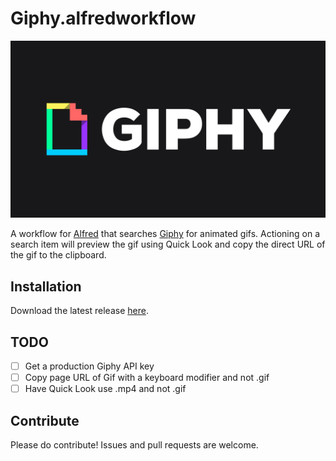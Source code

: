 # Giphy.alfredworkflow

![Animated Giphy Logo, Courtesy of Giphy](README.gif)

A workflow for [Alfred][alfred] that searches [Giphy][giphy] for animated gifs.
Actioning on a search item will preview the gif using Quick Look and copy the
direct URL of the gif to the clipboard.

[alfred]: https://www.alfredapp.com/
[giphy]: https://giphy.com/

## Installation

Download the latest release [here][releases].

[releases]: https://github.com/kejadlen/giphy.alfredworkflow/releases

## TODO

- [ ] Get a production Giphy API key
- [ ] Copy page URL of Gif with a keyboard modifier and not .gif
- [ ] Have Quick Look use .mp4 and not .gif

## Contribute

Please do contribute! Issues and pull requests are welcome.
